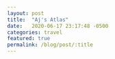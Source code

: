```yaml
---
layout: post
title:  "Aj's Atlas"
date:   2020-06-17 23:17:48 -0500
categories: travel
featured: true
permalink: /blog/post/:title
---
```

<html lang="en">
<head>
    <meta charset="UTF-8">
    <title>Title</title>
</head>
<body>

</body>
</html>
